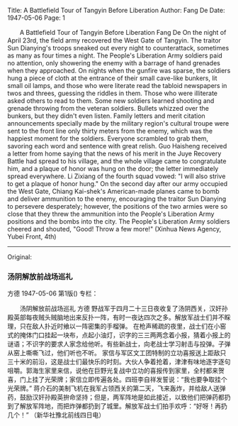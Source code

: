 Title: A Battlefield Tour of Tangyin Before Liberation
Author: Fang De
Date: 1947-05-06
Page: 1

　　A Battlefield Tour of Tangyin Before Liberation
    Fang De
    On the night of April 23rd, the field army recovered the West Gate of Tangyin. The traitor Sun Dianying's troops sneaked out every night to counterattack, sometimes as many as four times a night. The People's Liberation Army soldiers paid no attention, only showering the enemy with a barrage of hand grenades when they approached.
    On nights when the gunfire was sparse, the soldiers hung a piece of cloth at the entrance of their small cave-like bunkers, lit small oil lamps, and those who were literate read the tabloid newspapers in twos and threes, guessing the riddles in them. Those who were illiterate asked others to read to them. Some new soldiers learned shooting and grenade throwing from the veteran soldiers. Bullets whizzed over the bunkers, but they didn't even listen.
    Family letters and merit citation announcements specially made by the military region's cultural troupe were sent to the front line only thirty meters from the enemy, which was the happiest moment for the soldiers. Everyone scrambled to grab them, savoring each word and sentence with great relish. Guo Haisheng received a letter from home saying that the news of his merit in the Juye Recovery Battle had spread to his village, and the whole village came to congratulate him, and a plaque of honor was hung on the door; the letter immediately spread everywhere. Li Zixiang of the fourth squad vowed: "I will also strive to get a plaque of honor hung."
    On the second day after our army occupied the West Gate, Chiang Kai-shek's American-made planes came to bomb and deliver ammunition to the enemy, encouraging the traitor Sun Dianying to persevere desperately; however, the positions of the two armies were so close that they threw the ammunition into the People's Liberation Army positions and the bombs into the city. The People's Liberation Army soldiers cheered and shouted, "Good! Throw a few more!"
          (Xinhua News Agency, Yubei Front, 4th)



<hr /> 

Original: 


### 汤阴解放前战场巡礼
方德
1947-05-06
第1版()
专栏：

　　汤阴解放前战场巡礼
    方德
    野战军于四月二十三日夜收复了汤阴西关，汉奸孙殿英部每夜贼头贼脑地出来反扑一阵，有时一夜达四次之多。解放军战士们并不睬理，只在敌人扑近时飨以一阵密集的手榴弹。
    在枪声稀疏的夜里，战士们在小窑式的掩体门口挂起一块布，点起小油灯，识字的三三两两念着小报，猜着小报上的谜语；不识字的要求人家念给他听。有些新战士，向老战士学习射击与投弹。子弹从窑上嘶嘶飞过，他们听也不听。
    家信与军区文工团特制的立功喜报送上距敌只三十米的前沿，这是战士们最快乐的时刻。大伙人争着抢着，津津有味地逐字逐句咀嚼。郭海生家里来信，说他在巨野光复战中立功的喜报传到家里，全村都来贺喜，门上挂了光荣牌；家信立即传遍各处。四班李自祥发誓说：“我也要争取挂个光荣牌。”
    蒋介石的美制飞机在我军占领西关的第二天，飞来轰炸，并给敌人送弹药，鼓励汉奸孙殿英拚命坚持；但是，两军阵地是如此接近，以致他们把弹药都扔到了解放军阵地，而把炸弹都扔到了城里。解放军战士们拍手欢呼：“好呀！再扔几个！”
          （新华社豫北前线四日电）
